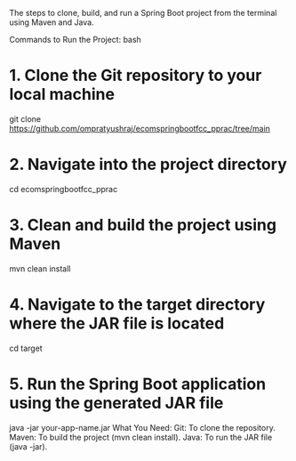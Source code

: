 The steps to clone, build, and run a Spring Boot project from the terminal using Maven and Java.

Commands to Run the Project:
bash

# 1. Clone the Git repository to your local machine
git clone https://github.com/ompratyushraj/ecomspringbootfcc_pprac/tree/main

# 2. Navigate into the project directory
cd ecomspringbootfcc_pprac

# 3. Clean and build the project using Maven
mvn clean install

# 4. Navigate to the target directory where the JAR file is located
cd target

# 5. Run the Spring Boot application using the generated JAR file
java -jar your-app-name.jar
What You Need:
Git: To clone the repository.
Maven: To build the project (mvn clean install).
Java: To run the JAR file (java -jar).
